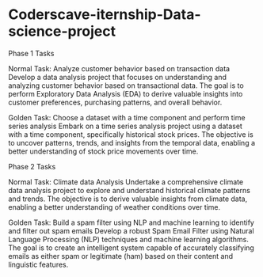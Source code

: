 # Coderscave-iternship-Data-science-project

Phase 1 Tasks 
 
Normal Task: Analyze customer behavior based on transaction data 
Develop a data analysis project that focuses on understanding and analyzing customer behavior based on transactional data. The goal is to perform Exploratory Data Analysis (EDA) to derive valuable insights into customer preferences, purchasing patterns, and overall behavior. 

Golden Task: Choose a dataset with a time component and perform time series analysis 
Embark on a time series analysis project using a dataset with a time component, specifically historical stock prices. The objective is to uncover patterns, trends, and insights from the temporal data, enabling a better understanding of stock price movements over time.

Phase 2 Tasks 
 
Normal Task: Climate data Analysis 
Undertake a comprehensive climate data analysis project to explore and understand historical climate patterns and trends. The objective is to derive valuable insights from climate data, enabling a better understanding of weather conditions over time. 

Golden Task: Build a spam filter using NLP and machine learning to identify and filter out spam emails 
Develop a robust Spam Email Filter using Natural Language Processing (NLP) techniques and machine learning algorithms. The goal is to create an intelligent system capable of accurately classifying emails as either spam or legitimate (ham) based on their content and linguistic features.
